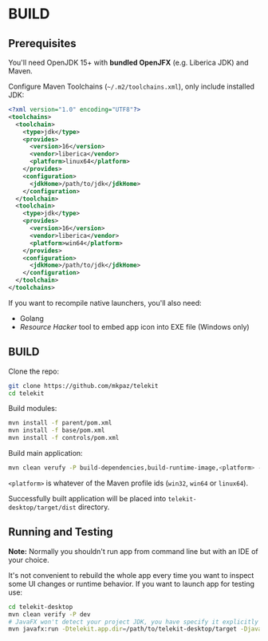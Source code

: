 # BUILD

## Prerequisites

You'll need OpenJDK 15+ with **bundled OpenJFX** (e.g. Liberica JDK) and Maven.

Configure Maven Toolchains (`~/.m2/toolchains.xml`), only include installed JDK:

```xml
<?xml version="1.0" encoding="UTF8"?>
<toolchains>
  <toolchain>
    <type>jdk</type>
    <provides>
      <version>16</version>
      <vendor>liberica</vendor>
      <platform>linux64</platform>
    </provides>
    <configuration>
      <jdkHome>/path/to/jdk</jdkHome>
    </configuration>
  </toolchain>
  <toolchain>
    <type>jdk</type>
    <provides>
      <version>16</version>
      <vendor>liberica</vendor>
      <platform>win64</platform>
    </provides>
    <configuration>
      <jdkHome>/path/to/jdk</jdkHome>
    </configuration>
  </toolchain>
</toolchains>
```

If you want to recompile native launchers, you'll also need:

* Golang
* *Resource Hacker* tool to embed app icon into EXE file (Windows only)


## BUILD

Clone the repo:

```sh
git clone https://github.com/mkpaz/telekit
cd telekit
```

Build modules:

```sh
mvn install -f parent/pom.xml
mvn install -f base/pom.xml
mvn install -f controls/pom.xml
```

Build main application:

```sh
mvn clean verufy -P build-dependencies,build-runtime-image,<platform> -f telekit-desktop/pom.xml
```

`<platform>` is whatever of the Maven profile ids (`win32`, `win64` or `linux64`).

Successfully built application will be placed into `telekit-desktop/target/dist` directory.

## Running and Testing

**Note:** Normally you shouldn't run app from command line but with an IDE of your choice.

It's not convenient to rebuild the whole app every time you want to inspect some UI changes or runtime behavior. If you want to launch app for testing use:

```sh
cd telekit-desktop
mvn clean verify -P dev
# JavaFX won't detect your project JDK, you have specify it explicitly
mvn javafx:run -Dtelekit.app.dir=/path/to/telekit-desktop/target -Djava.home=/path/to/jdk
```
